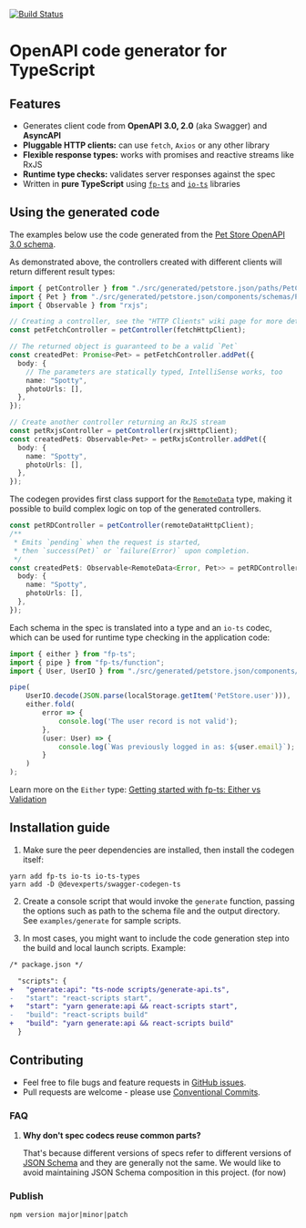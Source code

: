 [![Build Status](https://travis-ci.org/devexperts/swagger-codegen-ts.svg?branch=master)](https://travis-ci.org/devexperts/swagger-codegen-ts)

# OpenAPI code generator for TypeScript

## Features
* Generates client code from **OpenAPI 3.0, 2.0** (aka Swagger) and **AsyncAPI**
* **Pluggable HTTP clients:** can use `fetch`, `Axios` or any other library
* **Flexible response types:** works with promises and reactive streams like RxJS
* **Runtime type checks:** validates server responses against the spec
* Written in **pure TypeScript** using [`fp-ts`](https://github.com/gcanti/fp-ts) and [`io-ts`](https://github.com/gcanti/io-ts) libraries

## Using the generated code

The examples below use the code generated from the [Pet Store OpenAPI 3.0 schema](https://petstore3.swagger.io/).

As demonstrated above, the controllers created with different clients will return different result types:

```typescript
import { petController } from "./src/generated/petstore.json/paths/PetController";
import { Pet } from "./src/generated/petstore.json/components/schemas/Pet";
import { Observable } from "rxjs";

// Creating a controller, see the "HTTP Clients" wiki page for more details
const petFetchController = petController(fetchHttpClient);

// The returned object is guaranteed to be a valid `Pet`
const createdPet: Promise<Pet> = petFetchController.addPet({
  body: {
    // The parameters are statically typed, IntelliSense works, too
    name: "Spotty",
    photoUrls: [],
  },
});

// Create another controller returning an RxJS stream
const petRxjsController = petController(rxjsHttpClient);
const createdPet$: Observable<Pet> = petRxjsController.addPet({
  body: {
    name: "Spotty",
    photoUrls: [],
  },
});
```

The codegen provides first class support for the [`RemoteData`](https://github.com/devexperts/remote-data-ts) type, making it possible to build complex logic on top of the generated controllers.

```typescript
const petRDController = petController(remoteDataHttpClient);
/**
 * Emits `pending` when the request is started,
 * then `success(Pet)` or `failure(Error)` upon completion.
 */
const createdPet$: Observable<RemoteData<Error, Pet>> = petRDController.addPet({
  body: {
    name: "Spotty",
    photoUrls: [],
  },
});
```

Each schema in the spec is translated into a type and an `io-ts` codec, which can be used for runtime type checking in the application code:

```typescript
import { either } from "fp-ts";
import { pipe } from "fp-ts/function";
import { User, UserIO } from "./src/generated/petstore.json/components/schemas/User";

pipe(
    UserIO.decode(JSON.parse(localStorage.getItem('PetStore.user'))),
    either.fold(
        error => {
            console.log('The user record is not valid');
        },
        (user: User) => {
            console.log(`Was previously logged in as: ${user.email}`);
        }
    )
);
```

Learn more on the `Either` type: [Getting started with fp-ts: Either vs Validation](https://dev.to/gcanti/getting-started-with-fp-ts-either-vs-validation-5eja)

## Installation guide

1. Make sure the peer dependencies are installed, then install the codegen itself:
```
yarn add fp-ts io-ts io-ts-types
yarn add -D @devexperts/swagger-codegen-ts
```

2. Create a console script that would invoke the `generate` function, passing the options such as path to the schema file and the output directory. See `examples/generate` for sample scripts.

3. In most cases, you might want to include the code generation step into the build and local launch scripts. Example:
```diff
/* package.json */

  "scripts": {
+   "generate:api": "ts-node scripts/generate-api.ts",
-   "start": "react-scripts start",
+   "start": "yarn generate:api && react-scripts start",
-   "build": "react-scripts build"
+   "build": "yarn generate:api && react-scripts build"
  }
```

## Contributing

* Feel free to file bugs and feature requests in [GitHub issues](https://github.com/devexperts/swagger-codegen-ts/issues/new).
* Pull requests are welcome - please use [Conventional Commits](https://www.conventionalcommits.org/en/v1.0.0-beta.2/).

### FAQ
  1. **Why don't spec codecs reuse common parts?**
   
     That's because different versions of specs refer to different versions of [JSON Schema](http://json-schema.org) and they are generally not the same. We would like to avoid maintaining JSON Schema composition in this project. (for now)  

### Publish
`npm version major|minor|patch`
